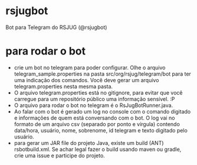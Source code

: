 # rsjugbot
Bot para Telegram do RSJUG (@rsjugbot)

# para rodar o bot
* crie um bot no telegram para poder configurar. Olhe o arquivo telegram_sample.properties na pasta src/org/rsjug/telegram/bot para ter uma indicação dos comandos. Você deve gerar um arquivo telegram.properties nesta mesma pasta. 
* O arquivo telegram.properties está no gitignore, para evitar que você carregue para um repositório público uma informação sensível. :P 
* O arquivo para rodar o bot no telegram é o RsJugBotRunner.java.
* Ao falar com o bot é gerado um log no console com o comando digitado e informações de quem está conversando com o bot. O log vai no formato de um arquivo csv (separado por ponto e vírgula) contendo data/hora, usuário, nome, sobrenome, id telegram e texto digitado pelo usuário.
* para gerar um JAR file do projeto Java, existe um build (ANT) rsbotbuild.xml. Se achar legal fazer o build usando maven ou gradle, crie uma issue e participe do projeto.